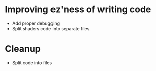 # Improving ez'ness of writing code
- Add proper debugging
- Split shaders code into separate files.

# Cleanup
- Split code into files